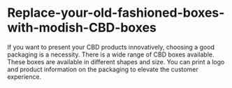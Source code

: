 # Replace-your-old-fashioned-boxes-with-modish-CBD-boxes
If you want to present your CBD products innovatively, choosing a good packaging is a necessity. There is a wide range of CBD boxes available. These boxes are available in different shapes and size. You can print a logo and product information on the packaging to elevate the customer experience.

